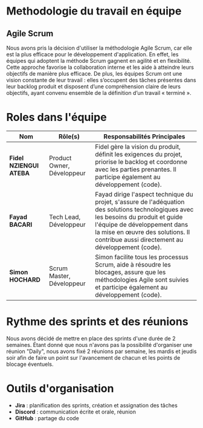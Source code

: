 # Methodologie du travail en équipe

## Agile Scrum

Nous avons pris la décision d'utiliser la méthodologie Agile Scrum, car elle est la plus efficace pour le développement d'application. En effet, les équipes qui adoptent la méthode Scrum gagnent en agilité et en flexibilité. Cette approche favorise la collaboration interne et les aide à atteindre leurs objectifs de manière plus efficace. De plus, les équipes Scrum ont une vision constante de leur travail : elles s’occupent des tâches présentes dans leur backlog produit et disposent d’une compréhension claire de leurs objectifs, ayant convenu ensemble de la définition d’un travail « terminé ».

# Roles dans l'équipe

| Nom                  | Rôle(s)                    | Responsabilités Principales                                                                                                                                                                                                                                  |
| -------------------- | -------------------------- | ------------------------------------------------------------------------------------------------------------------------------------------------------------------------------------------------------------------------------------------------------------ |
| **Fidel NZIENGUI ATEBA** | Product Owner, Développeur | Fidel gère la vision du produit, définit les exigences du projet, priorise le backlog et coordonne avec les parties prenantes. Il participe également au développement (code).                                                                               |
| **Fayad BACARI**        | Tech Lead, Développeur     | Fayad dirige l'aspect technique du projet, s'assure de l'adéquation des solutions technologiques avec les besoins du produit et guide l'équipe de développement dans la mise en œuvre des solutions. Il contribue aussi directement au développement (code). |
| **Simon HOCHARD**        | Scrum Master, Développeur  | Simon facilite tous les processus Scrum, aide à résoudre les blocages, assure que les méthodologies Agile sont suivies et participe également au développement (code).                                                                                       |

# Rythme des sprints et des réunions

Nous avons décidé de mettre en place des sprints d'une durée de 2 semaines. Étant donné que nous n'avons pas la possibilité d'organiser une réunion "Daily", nous avons fixé 2 réunions par semaine, les mardis et jeudis soir afin de faire un point sur l'avancement de chacun et les points de blocage éventuels.

# Outils d'organisation

- **Jira** : planification des sprints, création et assignation des tâches
- **Discord** : communication écrite et orale, réunion
- **GitHub** : partage du code